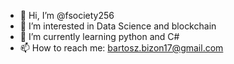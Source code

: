 - 👋 Hi, I’m @fsociety256
- 👀 I’m interested in Data Science and blockchain
- 🌱 I’m currently learning python and C#
- 📫 How to reach me: bartosz.bizon17@gmail.com

<!---
fsociety256/fsociety256 is a ✨ special ✨ repository because its `README.md` (this file) appears on your GitHub profile.
You can click the Preview link to take a look at your changes.
--->
